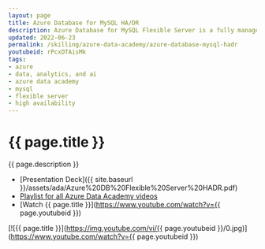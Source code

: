 ```yaml
---
layout: page
title: Azure Database for MySQL HA/DR
description: Azure Database for MySQL Flexible Server is a fully managed MySQL database offering that provides flexible scalability and allows for granular control over database management and configuration settings. This session, delivered by Avnish Rastogi from the MySQL Flexible Server team, will explore the high availability and disaster recovery options available to Azure SQL Database for MySQL Flexible Server, ensuring the right level of business continuity that meets your objectives. We’ll discuss zone availability, backups, and scaling considerations.
updated: 2022-06-23
permalink: /skilling/azure-data-academy/azure-database-mysql-hadr
youtubeid: rPcxDTAisMk
tags: 
- azure
- data, analytics, and ai
- azure data academy
- mysql
- flexible server
- high availability
---
```


# {{ page.title }}

{{ page.description }}

* [Presentation Deck]({{ site.baseurl }}/assets/ada/Azure%20DB%20Flexible%20Server%20HADR.pdf)
* [Playlist for all Azure Data Academy videos](https://www.youtube.com/playlist?list=PLz7jPMmpNrjlOS4hbINKqLVBafb5yD5Rm)
* [Watch {{ page.title }}](https://www.youtube.com/watch?v={{ page.youtubeid }})

[![{{ page.title }}](https://img.youtube.com/vi/{{ page.youtubeid }}/0.jpg)](https://www.youtube.com/watch?v={{ page.youtubeid }})
